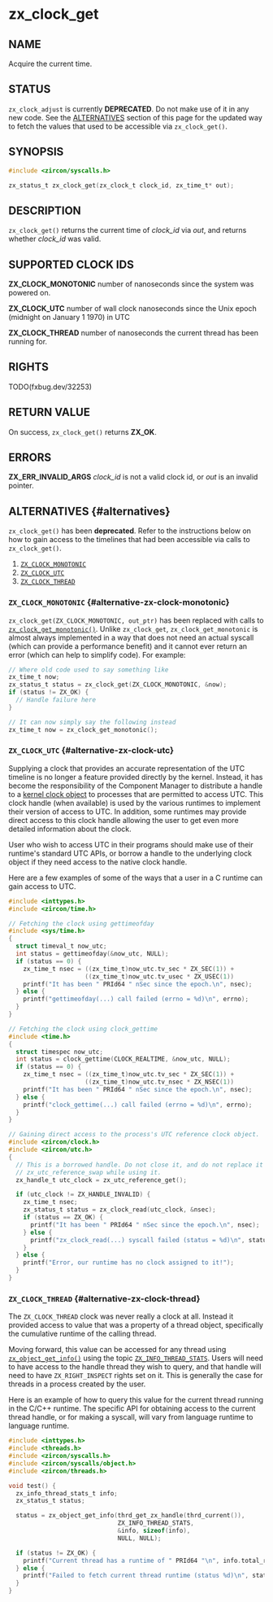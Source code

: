 # zx_clock_get

## NAME

<!-- Updated by update-docs-from-fidl, do not edit. -->

Acquire the current time.

## STATUS

`zx_clock_adjust` is currently **DEPRECATED**. Do not make use of it in any new
code. See the [ALTERNATIVES](#alternatives) section of this page for the
updated way to fetch the values that used to be accessible via
`zx_clock_get()`.

## SYNOPSIS

<!-- Updated by update-docs-from-fidl, do not edit. -->

```c
#include <zircon/syscalls.h>

zx_status_t zx_clock_get(zx_clock_t clock_id, zx_time_t* out);
```

## DESCRIPTION

`zx_clock_get()` returns the current time of *clock_id* via
*out*, and returns whether *clock_id* was valid.

## SUPPORTED CLOCK IDS

**ZX_CLOCK_MONOTONIC** number of nanoseconds since the system was powered on.

**ZX_CLOCK_UTC** number of wall clock nanoseconds since the Unix epoch (midnight on January 1 1970) in UTC

**ZX_CLOCK_THREAD** number of nanoseconds the current thread has been running for.

## RIGHTS

<!-- Updated by update-docs-from-fidl, do not edit. -->

TODO(fxbug.dev/32253)

## RETURN VALUE

On success, `zx_clock_get()` returns **ZX_OK**.

## ERRORS

**ZX_ERR_INVALID_ARGS**  *clock_id* is not a valid clock id, or *out* is an invalid pointer.

## ALTERNATIVES {#alternatives}

`zx_clock_get()` has been **deprecated**. Refer to the instructions below on how
to gain access to the timelines that had been accessible via calls to
`zx_clock_get()`.

1. [`ZX_CLOCK_MONOTONIC`](#alternative-zx-clock-monotonic)
2. [`ZX_CLOCK_UTC`](#alternative-zx-clock-utc)
3. [`ZX_CLOCK_THREAD`](#alternative-zx-clock-thread)

### `ZX_CLOCK_MONOTONIC` {#alternative-zx-clock-monotonic}

`zx_clock_get(ZX_CLOCK_MONOTONIC, out_ptr)` has been replaced with calls to
[`zx_clock_get_monotonic()`](clock_get_monotonic.md). Unlike `zx_clock_get`,
`zx_clock_get_monotonic` is almost always implemented in a way that does not
need an actual syscall (which can provide a performance benefit) and it cannot
ever return an error (which can help to simplify code). For example:

```C
// Where old code used to say something like
zx_time_t now;
zx_status_t status = zx_clock_get(ZX_CLOCK_MONOTONIC, &now);
if (status != ZX_OK) {
  // Handle failure here
}

// It can now simply say the following instead
zx_time_t now = zx_clock_get_monotonic();
```

### `ZX_CLOCK_UTC` {#alternative-zx-clock-utc}

Supplying a clock that provides an accurate representation of the UTC timeline
is no longer a feature provided directly by the kernel. Instead, it
has become the responsibility of the Component Manager to distribute a handle to
a [kernel clock object](../kernel_objects/clock.md) to processes that
are permitted to access UTC. This clock handle (when available) is used by the
various runtimes to implement their version of access to UTC. In addition, some
runtimes may provide direct access to this clock handle allowing the user to get
even more detailed information about the clock.

User who wish to access UTC in their programs should make use of their runtime's
standard UTC APIs, or borrow a handle to the underlying clock object if they
need access to the native clock handle.

Here are a few examples of some of the ways that a user in a C runtime can gain
access to UTC.

```C
#include <inttypes.h>
#include <zircon/time.h>

// Fetching the clock using gettimeofday
#include <sys/time.h>
{
  struct timeval_t now_utc;
  int status = gettimeofday(&now_utc, NULL);
  if (status == 0) {
    zx_time_t nsec = ((zx_time_t)now_utc.tv_sec * ZX_SEC(1)) +
                     ((zx_time_t)now_utc.tv_usec * ZX_USEC(1))
    printf("It has been " PRId64 " nSec since the epoch.\n", nsec);
  } else {
    printf("gettimeofday(...) call failed (errno = %d)\n", errno);
  }
}

// Fetching the clock using clock_gettime
#include <time.h>
{
  struct timespec now_utc;
  int status = clock_gettime(CLOCK_REALTIME, &now_utc, NULL);
  if (status == 0) {
    zx_time_t nsec = ((zx_time_t)now_utc.tv_sec * ZX_SEC(1)) +
                     ((zx_time_t)now_utc.tv_nsec * ZX_NSEC(1))
    printf("It has been " PRId64 " nSec since the epoch.\n", nsec);
  } else {
    printf("clock_gettime(...) call failed (errno = %d)\n", errno);
  }
}

// Gaining direct access to the process's UTC reference clock object.
#include <zircon/clock.h>
#include <zircon/utc.h>
{
  // This is a borrowed handle. Do not close it, and do not replace it using
  // zx_utc_reference_swap while using it.
  zx_handle_t utc_clock = zx_utc_reference_get();

  if (utc_clock != ZX_HANDLE_INVALID) {
    zx_time_t nsec;
    zx_status_t status = zx_clock_read(utc_clock, &nsec);
    if (status == ZX_OK) {
      printf("It has been " PRId64 " nSec since the epoch.\n", nsec);
    } else {
      printf("zx_clock_read(...) syscall failed (status = %d)\n", status);
    }
  } else {
    printf("Error, our runtime has no clock assigned to it!");
  }
}
```

### `ZX_CLOCK_THREAD` {#alternative-zx-clock-thread}

The `ZX_CLOCK_THREAD` clock was never really a clock at all. Instead it
provided access to value that was a property of a thread object, specifically
the cumulative runtime of the calling thread.

Moving forward, this value can be accessed for any thread using
[`zx_object_get_info()`](object_get_info.md) using the topic
[`ZX_INFO_THREAD_STATS`](object_get_info.md#zx-info-thread-stats).
Users will need to have access to the handle thread they wish to query, and that
handle will need to have `ZX_RIGHT_INSPECT` rights set on it. This is generally
the case for threads in a process created by the user.

Here is an example of how to query this value for the current thread running in
the C/C++ runtime. The specific API for obtaining access to the current
thread handle, or for making a syscall, will vary from language runtime to
language runtime.

```C
#include <inttypes.h>
#include <threads.h>
#include <zircon/syscalls.h>
#include <zircon/syscalls/object.h>
#include <zircon/threads.h>

void test() {
  zx_info_thread_stats_t info;
  zx_status_t status;

  status = zx_object_get_info(thrd_get_zx_handle(thrd_current()),
                              ZX_INFO_THREAD_STATS,
                              &info, sizeof(info),
                              NULL, NULL);

  if (status != ZX_OK) {
    printf("Current thread has a runtime of " PRId64 "\n", info.total_runtime);
  } else {
    printf("Failed to fetch current thread runtime (status %d)\n", status);
  }
}

```

<!-- References updated by update-docs-from-fidl, do not edit. -->

[`zx_clock_get_monotonic()`]: clock_get_monotonic.md
[`zx_object_get_info()`]: object_get_info.md
